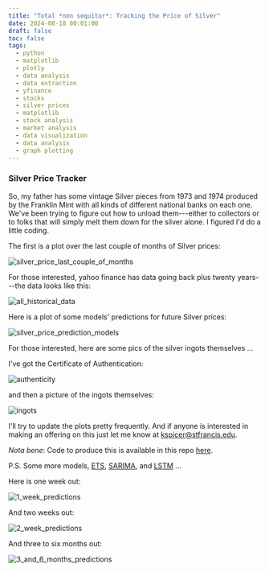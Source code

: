 ```yaml
---
title: "Total *non sequitur*: Tracking the Price of Silver"
date: 2024-08-18 00:01:00
draft: false
toc: false
tags:
  - python
  - matplotlib
  - plotly
  - data analysis
  - data extraction
  - yfinance
  - stocks
  - silver prices
  - matplotlib
  - stock analysis
  - market analysis
  - data visualization
  - data analysis
  - graph plotting
---
```


### Silver Price Tracker

So, my father has some vintage Silver pieces from 1973 and 1974 produced by the Franklin Mint with all kinds of different national banks on each one.  We've been trying to figure out how to unload them---either to collectors or to folks that will simply melt them down for the silver alone.  I figured I'd do a little coding.

The first is a plot over the last couple of months of Silver prices:

![silver_price_last_couple_of_months](/images/imgforblogposts/post_35/last_couple_of_months_plot.png)

For those interested, yahoo finance has data going back plus twenty years---the data looks like this:

![all_historical_data](images/imgforblogposts/post_35/all_yfinance_data.png)

Here is a plot of some models' predictions for future Silver prices:

![silver_price_prediction_models](/images/imgforblogposts/post_35/all_models_silver_prices.png)

For those interested, here are some pics of the silver ingots themselves ...

I've got the Certificate of Authentication:

![authenticity](/images/imgforblogposts/post_35/IMG_0016.jpeg)

and then a picture of the ingots themselves:

![ingots](/images/imgforblogposts/post_35/IMG_0017.jpeg)

I'll try to update the plots pretty frequently. And if anyone is interested in making an offering on this just let me know at [kspicer@stfrancis.edu](mailto:kspicer@stfrancis.edu).

*Nota bene*: Code to produce this is available in this repo [here](https://github.com/kspicer80/silver_price_tracking).

P.S. Some more models, [ETS](https://www.statsmodels.org/dev/examples/notebooks/generated/ets.html#), [SARIMA](https://en.wikipedia.org/wiki/Autoregressive_integrated_moving_average), and [LSTM](https://en.wikipedia.org/wiki/Long_short-term_memory) ...

Here is one week out:

![1_week_predictions](/images/imgforblogposts/post_35/lstm_and_other_model_predictions_1w.png)

And two weeks out:

![2_week_predictions](/images/imgforblogposts/post_35/lstm_and_other_model_predictions_1w.png)

And three to six months out:

![3_and_6_months_predictions](/images/imgforblogposts/post_35/lstm_and_other_model_predictions_3m_6m.png)
